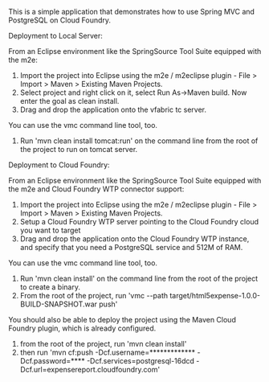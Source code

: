 This is a simple application that demonstrates how to use Spring MVC and PostgreSQL on Cloud Foundry.

Deployment to Local Server:

From an Eclipse environment like the SpringSource Tool Suite equipped with the m2e: 
1) Import the project into Eclipse using the m2e / m2eclipse plugin - File > Import > Maven > Existing Maven Projects. 
2) Select project and right click on it, select Run As->Maven build. Now enter the goal as clean install.
3) Drag and drop the application onto the vfabric tc server.

You can use the vmc command line tool, too.
1) Run 'mvn clean install tomcat:run' on the command line from the root of the project to run on tomcat server. 

Deployment to Cloud Foundry: 

From an Eclipse environment like the SpringSource Tool Suite equipped with the m2e and Cloud Foundry WTP connector support: 
1) Import the project into Eclipse using the m2e / m2eclipse plugin - File > Import > Maven > Existing Maven Projects. 
2) Setup a Cloud Foundry WTP server pointing to the Cloud Foundry cloud you want to target
3) Drag and drop the application onto the Cloud Foundry WTP instance, and specify that you need a PostgreSQL service and 512M of RAM.

You can use the vmc command line tool, too.

1) Run 'mvn clean install' on the command line from the root of the project to create a binary. 
2) From the root of the project, run 'vmc --path target/html5expense-1.0.0-BUILD-SNAPSHOT.war push'

You should also be able to deploy the project using the Maven Cloud Foundry plugin, which is already configured.
1) from the root of the project, run 'mvn clean install'
2) then run 'mvn cf:push -Dcf.username=************* -Dcf.password=**** -Dcf.services=postgresql-16dcd -Dcf.url=expensereport.cloudfoundry.com' 
